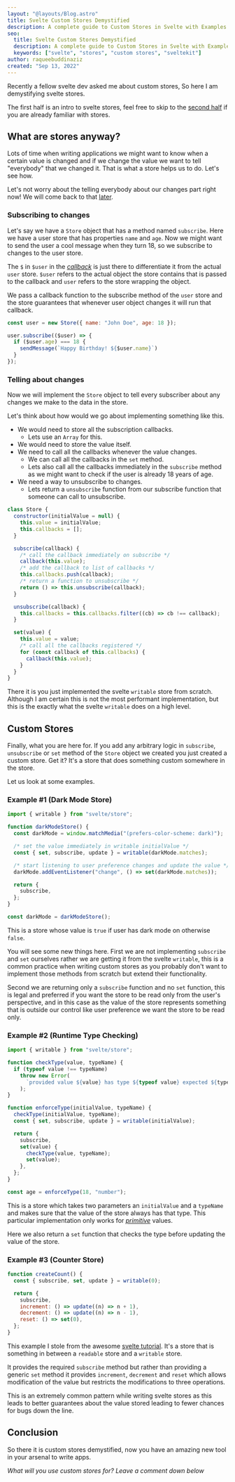 ```yaml
---
layout: "@layouts/Blog.astro"
title: Svelte Custom Stores Demystified
description: A complete guide to Custom Stores in Svelte with Examples
seo:
  title: Svelte Custom Stores Demystified
  description: A complete guide to Custom Stores in Svelte with Examples
  keywords: ["svelte", "stores", "custom stores", "sveltekit"]
author: raqueebuddinaziz
created: "Sep 13, 2022"
---
```


Recently a fellow svelte dev asked me about custom stores, So here I am demystifying svelte stores.

The first half is an intro to svelte stores, feel free to skip to the [second half](#custom-stores) if you are already familiar with stores.

## What are stores anyway?

Lots of time when writing applications we might want to know when a certain value is changed and if we change the value we want to tell "everybody" that we changed it.
That is what a store helps us to do. Let's see how.

Let's not worry about the telling everybody about our changes part right now! We will come back to that [later](#telling-about-changes).

### Subscribing to changes

Let's say we have a `Store` object that has a method named `subscribe`. Here we have a user store that has properties `name` and `age`.
Now we might want to send the user a cool message when they turn 18, so we subscribe to changes to the user store.

The `$` in `$user` in the
<dfn>[callback](https://developer.mozilla.org/en-US/docs/Glossary/Callback_function)</dfn>
is just there to differentiate it from the actual `user` store.
`$user` refers to the actual object the store contains that is passed to the callback and `user` refers to the store wrapping the object.

We pass a callback function to the subscribe method of the `user` store and the store guarantees that whenever user object changes it will run that callback.

```javascript
const user = new Store({ name: "John Doe", age: 18 });

user.subscribe(($user) => {
  if ($user.age) === 18 {
    sendMessage(`Happy Birthday! ${$user.name}`)
  }
});
```

### Telling about changes

Now we will implement the `Store` object to tell every subscriber about any changes we make to the data in the store.

Let's think about how would we go about implementing something like this.

- We would need to store all the subscription callbacks.
  - Lets use an `Array` for this.
- We would need to store the value itself.
- We need to call all the callbacks whenever the value changes.
  - We can call all the callbacks in the `set` method.
  - Lets also call all the callbacks immediately in the `subscribe` method as we might want to check if the user is already 18 years of age.
- We need a way to unsubscribe to changes.
  - Lets return a `unsubscribe` function from our subscribe function that someone can call to unsubscribe.

```javascript
class Store {
  constructor(initialValue = null) {
    this.value = initialValue;
    this.callbacks = [];
  }

  subscribe(callback) {
    /* call the callback immediately on subscribe */
    callback(this.value);
    /* add the callback to list of callbacks */
    this.callbacks.push(callback);
    /* return a function to unsubscribe */
    return () => this.unsubscribe(callback);
  }

  unsubscribe(callback) {
    this.callbacks = this.callbacks.filter((cb) => cb !== callback);
  }

  set(value) {
    this.value = value;
    /* call all the callbacks registered */
    for (const callback of this.callbacks) {
      callback(this.value);
    }
  }
}
```

There it is you just implemented the svelte `writable` store from scratch.
Although I am certain this is not the most performant implementation, but this is the exactly what the svelte `writable` does on a high level.

## Custom Stores

Finally, what you are here for.
If you add any arbitrary logic in `subscribe`, `unsubscribe` or `set` method of the `Store` object we created you just created a custom store.
Get it? It's a store that does something custom somewhere in the store.

Let us look at some examples.

### Example #1 (Dark Mode Store)

```javascript
import { writable } from "svelte/store";

function darkModeStore() {
  const darkMode = window.matchMedia("(prefers-color-scheme: dark)");

  /* set the value immediately in writable initialValue */
  const { set, subscribe, update } = writable(darkMode.matches);

  /* start listening to user preference changes and update the value */
  darkMode.addEventListener("change", () => set(darkMode.matches));

  return {
    subscribe,
  };
}

const darkMode = darkModeStore();
```

This is a store whose value is `true` if user has dark mode on otherwise `false`.

You will see some new things here.
First we are not implementing `subscribe` and `set` ourselves rather we are getting it from the svelte `writable`, this is a common practice when writing custom stores as you probably don't want to implement those methods from scratch but extend their functionality.

Second we are returning only a `subscribe` function and no `set` function, this is legal and preferred if you want the store to be read only from the user's perspective, and in this case as the value of the store represents something that is outside our control like user preference we want the store to be read only.

### Example #2 (Runtime Type Checking)

```javascript
import { writable } from "svelte/store";

function checkType(value, typeName) {
  if (typeof value !== typeName)
    throw new Error(
      `provided value ${value} has type ${typeof value} expected ${typeName}`
    );
}

function enforceType(initialValue, typeName) {
  checkType(initialValue, typeName);
  const { set, subscribe, update } = writable(initialValue);

  return {
    subscribe,
    set(value) {
      checkType(value, typeName);
      set(value);
    },
  };
}

const age = enforceType(18, "number");
```

This is a store which takes two parameters an `initialValue` and a `typeName` and makes sure that the value of the store always has that type.
This particular implementation only works for
<dfn>[primitive](https://developer.mozilla.org/en-US/docs/Glossary/Primitive)</dfn> values.

Here we also return a `set` function that checks the type before updating the value of the store.

### Example #3 (Counter Store)

```javascript
function createCount() {
  const { subscribe, set, update } = writable(0);

  return {
    subscribe,
    increment: () => update((n) => n + 1),
    decrement: () => update((n) => n - 1),
    reset: () => set(0),
  };
}
```

This example I stole from the awesome [svelte tutorial](https://svelte.dev/tutorial/custom-stores).
It's a store that is something in between a `readable` store and a `writable` store.

It provides the required `subscribe` method but rather than providing a generic `set` method it provides `increment`, `decrement` and `reset` which allows modification of the value but restricts the modifications to three operations.

This is an extremely common pattern while writing svelte stores as this leads to better guarantees about the value stored leading to fewer chances for bugs down the line.

## Conclusion

So there it is custom stores demystified, now you have an amazing new tool in your arsenal to write apps.

_What will you use custom stores for? Leave a comment down below_
